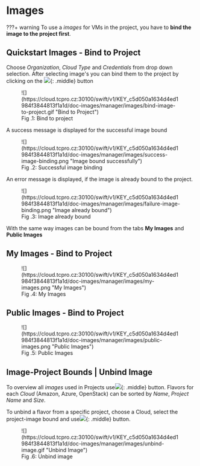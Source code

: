 # **Images**

???+ warning
    To use a *images* for VMs in the project, you have to **bind the image to the project first**.

## **Quickstart Images - Bind to Project**

Choose *Organization*, *Cloud Type* and *Credentials* from drop down selection. After selecting image's you can bind them to the project by clicking on the 
![](https://cloud.tcpro.cz:30100/swift/v1/KEY_c5d050a1634d4ed1984f3844813f1a1d/doc-images/manager/images/bind-image-to-project.png){: .middle} button 

<figure markdown>
  ![](https://cloud.tcpro.cz:30100/swift/v1/KEY_c5d050a1634d4ed1984f3844813f1a1d/doc-images/manager/images/bind-image-to-project.gif "Bind to Project")
  <figcaption>Fig .1: Bind to project</figcaption>
</figure>

A success message is displayed for the successful image bound

<figure markdown>
  ![](https://cloud.tcpro.cz:30100/swift/v1/KEY_c5d050a1634d4ed1984f3844813f1a1d/doc-images/manager/images/success-image-binding.png "Image bound successfully")
  <figcaption>Fig .2: Successful image binding</figcaption>
</figure>

An error message is displayed, if the image is already bound to the project.

<figure markdown>
  ![](https://cloud.tcpro.cz:30100/swift/v1/KEY_c5d050a1634d4ed1984f3844813f1a1d/doc-images/manager/images/failure-image-binding.png "Image already bound")
  <figcaption>Fig .3: Image already bound</figcaption>
</figure>

With the same way images can be bound from the tabs **My Images** and **Public Images**

## **My Images - Bind to Project**

<figure markdown>
  ![](https://cloud.tcpro.cz:30100/swift/v1/KEY_c5d050a1634d4ed1984f3844813f1a1d/doc-images/manager/images/my-images.png "My Images")
  <figcaption>Fig .4: My Images</figcaption>
</figure>

## **Public Images - Bind to Project**

<figure markdown>
  ![](https://cloud.tcpro.cz:30100/swift/v1/KEY_c5d050a1634d4ed1984f3844813f1a1d/doc-images/manager/images/public-images.png "Public Images")
  <figcaption>Fig .5: Public Images</figcaption>
</figure>

## **Image-Project Bounds | Unbind Image**

To overview all *images* used in Projects use![](https://cloud.tcpro.cz:30100/swift/v1/KEY_c5d050a1634d4ed1984f3844813f1a1d/doc-images/manager/images/image-project-bounds.png){: .middle} button. Flavors for each *Cloud* (Amazon, Azure, OpenStack) can be sorted by *Name*, *Project Name* and *Size*.

To unbind a flavor from a specific project, choose a Cloud, select the project-image bound and use![](https://cloud.tcpro.cz:30100/swift/v1/KEY_c5d050a1634d4ed1984f3844813f1a1d/doc-images/manager/images/unbind-image.png){: .middle} button.

<figure markdown>
  ![](https://cloud.tcpro.cz:30100/swift/v1/KEY_c5d050a1634d4ed1984f3844813f1a1d/doc-images/manager/images/unbind-image.gif "Unbind Image")
  <figcaption>Fig .6: Unbind image</figcaption>
</figure>
